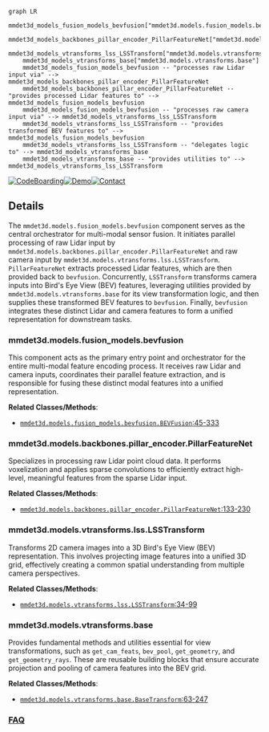 ```mermaid
graph LR
    mmdet3d_models_fusion_models_bevfusion["mmdet3d.models.fusion_models.bevfusion"]
    mmdet3d_models_backbones_pillar_encoder_PillarFeatureNet["mmdet3d.models.backbones.pillar_encoder.PillarFeatureNet"]
    mmdet3d_models_vtransforms_lss_LSSTransform["mmdet3d.models.vtransforms.lss.LSSTransform"]
    mmdet3d_models_vtransforms_base["mmdet3d.models.vtransforms.base"]
    mmdet3d_models_fusion_models_bevfusion -- "processes raw Lidar input via" --> mmdet3d_models_backbones_pillar_encoder_PillarFeatureNet
    mmdet3d_models_backbones_pillar_encoder_PillarFeatureNet -- "provides processed Lidar features to" --> mmdet3d_models_fusion_models_bevfusion
    mmdet3d_models_fusion_models_bevfusion -- "processes raw camera input via" --> mmdet3d_models_vtransforms_lss_LSSTransform
    mmdet3d_models_vtransforms_lss_LSSTransform -- "provides transformed BEV features to" --> mmdet3d_models_fusion_models_bevfusion
    mmdet3d_models_vtransforms_lss_LSSTransform -- "delegates logic to" --> mmdet3d_models_vtransforms_base
    mmdet3d_models_vtransforms_base -- "provides utilities to" --> mmdet3d_models_vtransforms_lss_LSSTransform
```

[![CodeBoarding](https://img.shields.io/badge/Generated%20by-CodeBoarding-9cf?style=flat-square)](https://github.com/CodeBoarding/GeneratedOnBoardings)[![Demo](https://img.shields.io/badge/Try%20our-Demo-blue?style=flat-square)](https://www.codeboarding.org/demo)[![Contact](https://img.shields.io/badge/Contact%20us%20-%20contact@codeboarding.org-lightgrey?style=flat-square)](mailto:contact@codeboarding.org)

## Details

The `mmdet3d.models.fusion_models.bevfusion` component serves as the central orchestrator for multi-modal sensor fusion. It initiates parallel processing of raw Lidar input by `mmdet3d.models.backbones.pillar_encoder.PillarFeatureNet` and raw camera input by `mmdet3d.models.vtransforms.lss.LSSTransform`. `PillarFeatureNet` extracts processed Lidar features, which are then provided back to `bevfusion`. Concurrently, `LSSTransform` transforms camera inputs into Bird's Eye View (BEV) features, leveraging utilities provided by `mmdet3d.models.vtransforms.base` for its view transformation logic, and then supplies these transformed BEV features to `bevfusion`. Finally, `bevfusion` integrates these distinct Lidar and camera features to form a unified representation for downstream tasks.

### mmdet3d.models.fusion_models.bevfusion
This component acts as the primary entry point and orchestrator for the entire multi-modal feature encoding process. It receives raw Lidar and camera inputs, coordinates their parallel feature extraction, and is responsible for fusing these distinct modal features into a unified representation.


**Related Classes/Methods**:

- <a href="https://github.com/NVIDIA-AI-IOT/Lidar_AI_Solution/blob/master/CUDA-V2XFusion/mmdet3d/models/fusion_models/bevfusion.py#L45-L333" target="_blank" rel="noopener noreferrer">`mmdet3d.models.fusion_models.bevfusion.BEVFusion`:45-333</a>


### mmdet3d.models.backbones.pillar_encoder.PillarFeatureNet
Specializes in processing raw Lidar point cloud data. It performs voxelization and applies sparse convolutions to efficiently extract high-level, meaningful features from the sparse Lidar input.


**Related Classes/Methods**:

- <a href="https://github.com/NVIDIA-AI-IOT/Lidar_AI_Solution/blob/master/CUDA-V2XFusion/mmdet3d/models/backbones/pillar_encoder.py#L133-L230" target="_blank" rel="noopener noreferrer">`mmdet3d.models.backbones.pillar_encoder.PillarFeatureNet`:133-230</a>


### mmdet3d.models.vtransforms.lss.LSSTransform
Transforms 2D camera images into a 3D Bird's Eye View (BEV) representation. This involves projecting image features into a unified 3D grid, effectively creating a common spatial understanding from multiple camera perspectives.


**Related Classes/Methods**:

- <a href="https://github.com/NVIDIA-AI-IOT/Lidar_AI_Solution/blob/master/CUDA-V2XFusion/mmdet3d/models/vtransforms/lss.py#L34-L99" target="_blank" rel="noopener noreferrer">`mmdet3d.models.vtransforms.lss.LSSTransform`:34-99</a>


### mmdet3d.models.vtransforms.base
Provides fundamental methods and utilities essential for view transformations, such as `get_cam_feats`, `bev_pool`, `get_geometry`, and `get_geometry_rays`. These are reusable building blocks that ensure accurate projection and pooling of camera features into the BEV grid.


**Related Classes/Methods**:

- <a href="https://github.com/NVIDIA-AI-IOT/Lidar_AI_Solution/blob/master/CUDA-V2XFusion/mmdet3d/models/vtransforms/base.py#L63-L247" target="_blank" rel="noopener noreferrer">`mmdet3d.models.vtransforms.base.BaseTransform`:63-247</a>




### [FAQ](https://github.com/CodeBoarding/GeneratedOnBoardings/tree/main?tab=readme-ov-file#faq)